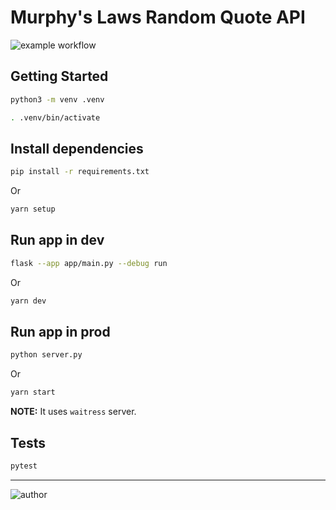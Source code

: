 # Murphy's Laws Random Quote API

![example workflow](https://github.com/iamgnlc/flask-murphy-api/actions/workflows/ci-cd.yml/badge.svg)

## Getting Started

```sh
python3 -m venv .venv

. .venv/bin/activate
```

## Install dependencies

```sh
pip install -r requirements.txt
```

Or

```sh
yarn setup
```

## Run app in dev

```sh
flask --app app/main.py --debug run
```

Or

```sh
yarn dev
```

## Run app in prod

```sh
python server.py
```

Or

```sh
yarn start
```

**NOTE:** It uses `waitress` server.

## Tests

```sh
pytest
```

---

![author](https://img.shields.io/badge/author-iamgnlc-blueviolet)
